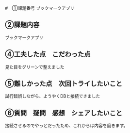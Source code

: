 #　①課題番号
ブックマークアプリ

## ②課題内容
ブックマークアプリ

## ④工夫した点　こだわった点
見た目をグリーンで整えました
## ⑤難しかった点　次回トライしたいこと
試行錯誤しながら、ようやくDBと接続できました
## ⑥質問　疑問　感想　シェアしたいこと
接続させるのでやっとだったため、これからは内容を磨きます。